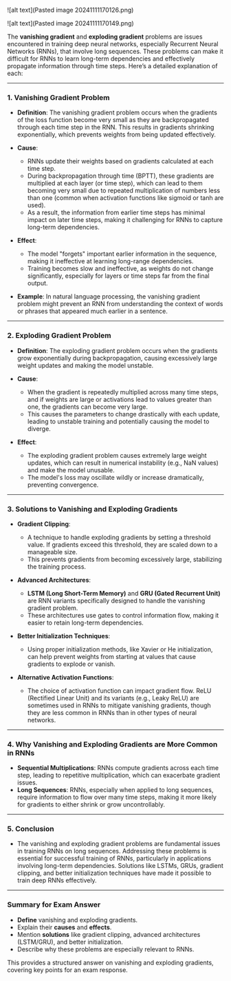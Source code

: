 ![alt text](Pasted image 20241111170126.png)

![alt text](Pasted image 20241111170149.png)

The **vanishing gradient** and **exploding gradient** problems are issues encountered in training deep neural networks, especially Recurrent Neural Networks (RNNs), that involve long sequences. These problems can make it difficult for RNNs to learn long-term dependencies and effectively propagate information through time steps. Here’s a detailed explanation of each:

---

### 1. **Vanishing Gradient Problem**

   - **Definition**: The vanishing gradient problem occurs when the gradients of the loss function become very small as they are backpropagated through each time step in the RNN. This results in gradients shrinking exponentially, which prevents weights from being updated effectively.

   - **Cause**:
     - RNNs update their weights based on gradients calculated at each time step.
     - During backpropagation through time (BPTT), these gradients are multiplied at each layer (or time step), which can lead to them becoming very small due to repeated multiplication of numbers less than one (common when activation functions like sigmoid or tanh are used).
     - As a result, the information from earlier time steps has minimal impact on later time steps, making it challenging for RNNs to capture long-term dependencies.

   - **Effect**: 
     - The model "forgets" important earlier information in the sequence, making it ineffective at learning long-range dependencies.
     - Training becomes slow and ineffective, as weights do not change significantly, especially for layers or time steps far from the final output.

   - **Example**: In natural language processing, the vanishing gradient problem might prevent an RNN from understanding the context of words or phrases that appeared much earlier in a sentence.

---

### 2. **Exploding Gradient Problem**

   - **Definition**: The exploding gradient problem occurs when the gradients grow exponentially during backpropagation, causing excessively large weight updates and making the model unstable.

   - **Cause**:
     - When the gradient is repeatedly multiplied across many time steps, and if weights are large or activations lead to values greater than one, the gradients can become very large.
     - This causes the parameters to change drastically with each update, leading to unstable training and potentially causing the model to diverge.

   - **Effect**: 
     - The exploding gradient problem causes extremely large weight updates, which can result in numerical instability (e.g., NaN values) and make the model unusable.
     - The model's loss may oscillate wildly or increase dramatically, preventing convergence.

---

### 3. **Solutions to Vanishing and Exploding Gradients**

   - **Gradient Clipping**:
     - A technique to handle exploding gradients by setting a threshold value. If gradients exceed this threshold, they are scaled down to a manageable size.
     - This prevents gradients from becoming excessively large, stabilizing the training process.

   - **Advanced Architectures**:
     - **LSTM (Long Short-Term Memory)** and **GRU (Gated Recurrent Unit)** are RNN variants specifically designed to handle the vanishing gradient problem.
     - These architectures use gates to control information flow, making it easier to retain long-term dependencies.

   - **Better Initialization Techniques**:
     - Using proper initialization methods, like Xavier or He initialization, can help prevent weights from starting at values that cause gradients to explode or vanish.
  
   - **Alternative Activation Functions**:
     - The choice of activation function can impact gradient flow. ReLU (Rectified Linear Unit) and its variants (e.g., Leaky ReLU) are sometimes used in RNNs to mitigate vanishing gradients, though they are less common in RNNs than in other types of neural networks.

---

### 4. **Why Vanishing and Exploding Gradients are More Common in RNNs**

   - **Sequential Multiplications**: RNNs compute gradients across each time step, leading to repetitive multiplication, which can exacerbate gradient issues.
   - **Long Sequences**: RNNs, especially when applied to long sequences, require information to flow over many time steps, making it more likely for gradients to either shrink or grow uncontrollably.

---

### 5. **Conclusion**
   - The vanishing and exploding gradient problems are fundamental issues in training RNNs on long sequences. Addressing these problems is essential for successful training of RNNs, particularly in applications involving long-term dependencies. Solutions like LSTMs, GRUs, gradient clipping, and better initialization techniques have made it possible to train deep RNNs effectively.

---

### Summary for Exam Answer

- **Define** vanishing and exploding gradients.
- Explain their **causes** and **effects**.
- Mention **solutions** like gradient clipping, advanced architectures (LSTM/GRU), and better initialization.
- Describe why these problems are especially relevant to RNNs.

This provides a structured answer on vanishing and exploding gradients, covering key points for an exam response.